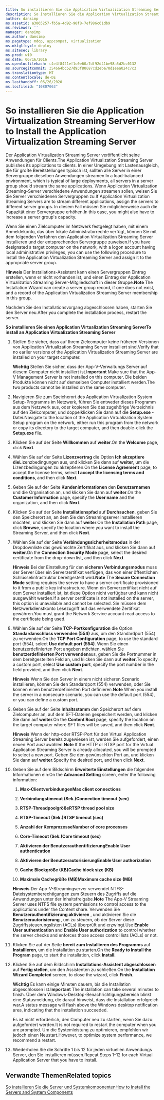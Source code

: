 ```yaml
---
title: So installieren Sie die Application Virtualization Streaming Server
description: So installieren Sie die Application Virtualization Streaming Server
author: dansimp
ms.assetid: a3065257-fb5a-4d92-98f8-7ef996c61db9
ms.reviewer: ''
manager: dansimp
ms.author: dansimp
ms.pagetype: mdop, appcompat, virtualization
ms.mktglfcycl: deploy
ms.sitesec: library
ms.prod: w10
ms.date: 06/16/2016
ms.openlocfilehash: c4e4f8421ef1c0e60a7df92d41be98a5d2bc0132
ms.sourcegitcommit: 354664bc527d93f80687cd2eba70d1eea024c7c3
ms.translationtype: MT
ms.contentlocale: de-DE
ms.lasthandoff: 06/26/2020
ms.locfileid: "10807063"
---
```

# <span data-ttu-id="52eba-103">So installieren Sie die Application Virtualization Streaming Server</span><span class="sxs-lookup"><span data-stu-id="52eba-103">How to Install the Application Virtualization Streaming Server</span></span>


<span data-ttu-id="52eba-104">Der Application Virtualization Streaming Server veröffentlicht seine Anwendungen für Clients.</span><span class="sxs-lookup"><span data-stu-id="52eba-104">The Application Virtualization Streaming Server publishes its applications to clients.</span></span> <span data-ttu-id="52eba-105">In einer Umgebung mit Lastenausgleich, die für große Bereitstellungen typisch ist, sollten alle Server in einer Servergruppe dieselben Anwendungen streamen.</span><span class="sxs-lookup"><span data-stu-id="52eba-105">In a load-balanced environment, which is typical of large deployments, all servers in a server group should stream the same applications.</span></span> <span data-ttu-id="52eba-106">Wenn Application Virtualization Streaming-Server verschiedene Anwendungen streamen sollen, weisen Sie die Server verschiedenen Servergruppen zu.</span><span class="sxs-lookup"><span data-stu-id="52eba-106">If Application Virtualization Streaming Servers are to stream different applications, assign the servers to different server groups.</span></span> <span data-ttu-id="52eba-107">In diesem Fall müssen Sie möglicherweise auch die Kapazität einer Servergruppe erhöhen.</span><span class="sxs-lookup"><span data-stu-id="52eba-107">In this case, you might also have to increase a server group's capacity.</span></span>

<span data-ttu-id="52eba-108">Wenn Sie einen Zielcomputer im Netzwerk festgelegt haben, mit einem Anmeldekonto, das über lokale Administratorrechte verfügt, können Sie mit dem folgenden Verfahren den Application Virtualization Streaming Server installieren und der entsprechenden Servergruppe zuweisen.</span><span class="sxs-lookup"><span data-stu-id="52eba-108">If you have designated a target computer on the network, with a logon account having local administrative privileges, you can use the following procedure to install the Application Virtualization Streaming Server and assign it to the appropriate server group.</span></span>

<span data-ttu-id="52eba-109">**Hinweis**  Der Installations-Assistent kann einen Servergruppen Eintrag erstellen, wenn er nicht vorhanden ist, und einen Eintrag der Application Virtualization Streaming Server-Mitgliedschaft in dieser Gruppe.</span><span class="sxs-lookup"><span data-stu-id="52eba-109">**Note** The Installation Wizard can create a server group record, if one does not exist, and a record of the Application Virtualization Streaming Server membership in this group.</span></span>

 

<span data-ttu-id="52eba-110">Nachdem Sie den Installationsvorgang abgeschlossen haben, starten Sie den Server neu.</span><span class="sxs-lookup"><span data-stu-id="52eba-110">After you complete the installation process, restart the server.</span></span>

**<span data-ttu-id="52eba-111">So installieren Sie einen Application Virtualization Streaming Server</span><span class="sxs-lookup"><span data-stu-id="52eba-111">To install an Application Virtualization Streaming Server</span></span>**

1.  <span data-ttu-id="52eba-112">Stellen Sie sicher, dass auf Ihrem Zielcomputer keine früheren Versionen von Application Virtualization Streaming Server installiert sind.</span><span class="sxs-lookup"><span data-stu-id="52eba-112">Verify that no earlier versions of the Application Virtualization Streaming Server are installed on your target computer.</span></span>

    <span data-ttu-id="52eba-113">**Wichtig**  Stellen Sie sicher, dass der App-V-Verwaltungs Server auf diesem Computer nicht installiert ist.</span><span class="sxs-lookup"><span data-stu-id="52eba-113">**Important** Make sure that the App-V Management Server is not installed on this computer.</span></span> <span data-ttu-id="52eba-114">Die beiden Produkte können nicht auf demselben Computer installiert werden.</span><span class="sxs-lookup"><span data-stu-id="52eba-114">The two products cannot be installed on the same computer.</span></span>

     

2.  <span data-ttu-id="52eba-115">Navigieren Sie zum Speicherort des Application Virtualization System Setup-Programms im Netzwerk, führen Sie entweder dieses Programm aus dem Netzwerk aus, oder kopieren Sie das zugehörige Verzeichnis auf den Zielcomputer, und doppelklicken Sie dann auf die **Setup.exe** -Datei.</span><span class="sxs-lookup"><span data-stu-id="52eba-115">Navigate to the location of the Application Virtualization System Setup program on the network, either run this program from the network or copy its directory to the target computer, and then double-click the **Setup.exe** file.</span></span>

3.  <span data-ttu-id="52eba-116">Klicken Sie auf der Seite **Willkommen** auf **weiter**.</span><span class="sxs-lookup"><span data-stu-id="52eba-116">On the **Welcome** page, click **Next**.</span></span>

4.  <span data-ttu-id="52eba-117">Wählen Sie auf der Seite **Lizenzvertrag** die Option **Ich akzeptiere die**Lizenzbedingungen aus, und klicken Sie dann auf **weiter**, um die Lizenzbedingungen zu akzeptieren.</span><span class="sxs-lookup"><span data-stu-id="52eba-117">On the **License Agreement** page, to accept the license terms, select **I accept the licensing terms and conditions**, and then click **Next**.</span></span>

5.  <span data-ttu-id="52eba-118">Geben Sie auf der Seite **Kundeninformationen** den **Benutzernamen** und die Organisation an, und klicken Sie dann auf **weiter**.</span><span class="sxs-lookup"><span data-stu-id="52eba-118">On the **Customer Information** page, specify the **User name** and the organization, and then click **Next**.</span></span>

6.  <span data-ttu-id="52eba-119">Klicken Sie auf der Seite **Installationspfad** auf **Durchsuchen**, geben Sie den Speicherort an, an dem Sie den Streamingserver installieren möchten, und klicken Sie dann auf **weiter**.</span><span class="sxs-lookup"><span data-stu-id="52eba-119">On the **Installation Path** page, click **Browse**, specify the location where you want to install the Streaming Server, and then click **Next**.</span></span>

7.  <span data-ttu-id="52eba-120">Wählen Sie auf der Seite **Verbindungssicherheitsmodus** in der Dropdownliste das gewünschte Zertifikat aus, und klicken Sie dann auf **weiter**.</span><span class="sxs-lookup"><span data-stu-id="52eba-120">On the **Connection Security Mode** page, select the desired certificate from the drop-down list, and then click **Next**.</span></span>

    <span data-ttu-id="52eba-121">**Hinweis**  Bei der Einstellung für den **sicheren Verbindungsmodus** muss der Server über ein Serverzertifikat verfügen, das von einer öffentlichen Schlüsselinfrastruktur bereitgestellt wird.</span><span class="sxs-lookup"><span data-stu-id="52eba-121">**Note** The **Secure Connection Mode** setting requires the server to have a server certificate provisioned to it from a public key infrastructure.</span></span> <span data-ttu-id="52eba-122">Wenn ein Serverzertifikat nicht auf dem Server installiert ist, ist diese Option nicht verfügbar und kann nicht ausgewählt werden.</span><span class="sxs-lookup"><span data-stu-id="52eba-122">If a server certificate is not installed on the server, this option is unavailable and cannot be selected.</span></span> <span data-ttu-id="52eba-123">Sie müssen dem Netzwerkdienstkonto Lesezugriff auf das verwendete Zertifikat gewähren.</span><span class="sxs-lookup"><span data-stu-id="52eba-123">You must grant the Network Service account read access to the certificate being used.</span></span>

     

8.  <span data-ttu-id="52eba-124">Wählen Sie auf der Seite **TCP-Portkonfiguration** die Option **Standardanschluss verwenden (554)** aus, um den Standardport (554) zu verwenden.</span><span class="sxs-lookup"><span data-stu-id="52eba-124">On the **TCP Port Configuration** page, to use the standard port (554), select **Use default port (554)**.</span></span> <span data-ttu-id="52eba-125">Wenn Sie einen benutzerdefinierten Port angeben möchten, wählen Sie **benutzerdefinierten Port verwenden**aus, geben Sie die Portnummer in dem bereitgestellten Feld an, und klicken Sie dann auf **weiter**.</span><span class="sxs-lookup"><span data-stu-id="52eba-125">To specify a custom port, select **Use custom port**, specify the port number in the field provided, and then click **Next**.</span></span>

    <span data-ttu-id="52eba-126">**Hinweis**  Wenn Sie den Server in einem nicht sicheren Szenario installieren, können Sie den Standardport (554) verwenden, oder Sie können einen benutzerdefinierten Port definieren.</span><span class="sxs-lookup"><span data-stu-id="52eba-126">**Note** When you install the server in a nonsecure scenario, you can use the default port (554), or you can define a custom port.</span></span>

     

9.  <span data-ttu-id="52eba-127">Geben Sie auf der Seite **Inhaltsstamm** den Speicherort auf dem Zielcomputer an, auf dem SFT-Dateien gespeichert werden, und klicken Sie dann auf **weiter**.</span><span class="sxs-lookup"><span data-stu-id="52eba-127">On the **Content Root** page, specify the location on the target computer where SFT files will be saved, and then click **Next**.</span></span>

    <span data-ttu-id="52eba-128">**Hinweis**  Wenn der http-oder RTSP-Port für den Virtual Application Streaming Server bereits zugewiesen ist, werden Sie aufgefordert, einen neuen Port auszuwählen.</span><span class="sxs-lookup"><span data-stu-id="52eba-128">**Note** If the HTTP or RTSP port for the Virtual Application Streaming Server is already allocated, you will be prompted to select a new port.</span></span> <span data-ttu-id="52eba-129">Geben Sie den gewünschten Port an, und klicken Sie dann auf **weiter**.</span><span class="sxs-lookup"><span data-stu-id="52eba-129">Specify the desired port, and then click **Next**.</span></span>

     

10. <span data-ttu-id="52eba-130">Geben Sie auf dem Bildschirm **Erweiterte Einstellungen** die folgenden Informationen ein:</span><span class="sxs-lookup"><span data-stu-id="52eba-130">On the **Advanced Setting** screen, enter the following information:</span></span>

    1.  **<span data-ttu-id="52eba-131">Max-Clientverbindungen</span><span class="sxs-lookup"><span data-stu-id="52eba-131">Max client connections</span></span>**

    2.  **<span data-ttu-id="52eba-132">Verbindungstimeout (Sek.)</span><span class="sxs-lookup"><span data-stu-id="52eba-132">Connection timeout (sec)</span></span>**

    3.  **<span data-ttu-id="52eba-133">RTSP-Threadpoolgröße</span><span class="sxs-lookup"><span data-stu-id="52eba-133">RTSP thread pool size</span></span>**

    4.  **<span data-ttu-id="52eba-134">RTSP-Timeout (Sek.)</span><span class="sxs-lookup"><span data-stu-id="52eba-134">RTSP timeout (sec)</span></span>**

    5.  **<span data-ttu-id="52eba-135">Anzahl der Kernprozesse</span><span class="sxs-lookup"><span data-stu-id="52eba-135">Number of core processes</span></span>**

    6.  **<span data-ttu-id="52eba-136">Core-Timeout (Sek.)</span><span class="sxs-lookup"><span data-stu-id="52eba-136">Core timeout (sec)</span></span>**

    7.  **<span data-ttu-id="52eba-137">Aktivieren der Benutzerauthentifizierung</span><span class="sxs-lookup"><span data-stu-id="52eba-137">Enable User authentication</span></span>**

    8.  **<span data-ttu-id="52eba-138">Aktivieren der Benutzerautorisierung</span><span class="sxs-lookup"><span data-stu-id="52eba-138">Enable User authorization</span></span>**

    9.  **<span data-ttu-id="52eba-139">Cache Blockgröße (KB)</span><span class="sxs-lookup"><span data-stu-id="52eba-139">Cache block size (KB)</span></span>**

    10. **<span data-ttu-id="52eba-140">Maximale Cachegröße (MB)</span><span class="sxs-lookup"><span data-stu-id="52eba-140">Maximum cache size (MB)</span></span>**

    <span data-ttu-id="52eba-141">**Hinweis**  Der App-V-Streamingserver verwendet NTFS-Dateisystemberechtigungen zum Steuern des Zugriffs auf die Anwendungen unter der Inhaltsfreigabe.</span><span class="sxs-lookup"><span data-stu-id="52eba-141">**Note** The App-V Streaming Server uses NTFS file system permissions to control access to the applications under the Content share.</span></span> <span data-ttu-id="52eba-142">Verwenden Sie **Benutzerauthentifizierung aktivieren** , und aktivieren Sie die **Benutzerautorisierung** , um zu steuern, ob der Server diese Zugriffssteuerungslisten (ACLs) überprüft und erzwingt.</span><span class="sxs-lookup"><span data-stu-id="52eba-142">Use **Enable User authentication** and **Enable User authorization** to control whether the server checks and enforces those access control lists (ACLs) or not.</span></span>

     

11. <span data-ttu-id="52eba-143">Klicken Sie auf der Seite **bereit zum Installieren des Programms** auf **Installieren**, um die Installation zu starten.</span><span class="sxs-lookup"><span data-stu-id="52eba-143">On the **Ready to Install the Program** page, to start the installation, click **Install**.</span></span>

12. <span data-ttu-id="52eba-144">Klicken Sie auf dem Bildschirm **Installations-Assistent abgeschlossen** auf **Fertig stellen**, um den Assistenten zu schließen.</span><span class="sxs-lookup"><span data-stu-id="52eba-144">On the **Installation Wizard Completed** screen, to close the wizard, click **Finish**.</span></span>

    <span data-ttu-id="52eba-145">**Wichtig**  Es kann einige Minuten dauern, bis die Installation abgeschlossen ist.</span><span class="sxs-lookup"><span data-stu-id="52eba-145">**Important** The installation can take several minutes to finish.</span></span> <span data-ttu-id="52eba-146">Über dem Windows-Desktop-Benachrichtigungsbereich blinkt eine Statusmeldung, die darauf hinweist, dass die Installation erfolgreich war.</span><span class="sxs-lookup"><span data-stu-id="52eba-146">A status message will flash above the Windows desktop notification area, indicating that the installation succeeded.</span></span>

    <span data-ttu-id="52eba-147">Es ist nicht erforderlich, den Computer neu zu starten, wenn Sie dazu aufgefordert werden.</span><span class="sxs-lookup"><span data-stu-id="52eba-147">It is not required to restart the computer when you are prompted.</span></span> <span data-ttu-id="52eba-148">Um die Systemleistung zu optimieren, empfehlen wir jedoch einen Neustart.</span><span class="sxs-lookup"><span data-stu-id="52eba-148">However, to optimize system performance, we recommend a restart.</span></span>

     

13. <span data-ttu-id="52eba-149">Wiederholen Sie die Schritte 1 bis 12 für jeden virtuellen Anwendungs Server, den Sie installieren müssen.</span><span class="sxs-lookup"><span data-stu-id="52eba-149">Repeat Steps 1–12 for each Virtual Application Server that you have to install.</span></span>

## <span data-ttu-id="52eba-150">Verwandte Themen</span><span class="sxs-lookup"><span data-stu-id="52eba-150">Related topics</span></span>


[<span data-ttu-id="52eba-151">So installieren Sie die Server und Systemkomponenten</span><span class="sxs-lookup"><span data-stu-id="52eba-151">How to Install the Servers and System Components</span></span>](how-to-install-the-servers-and-system-components.md)

 

 





